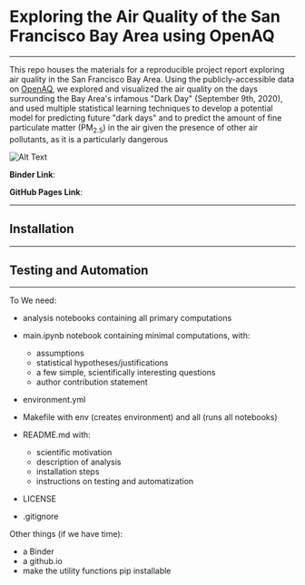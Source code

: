 # Exploring the Air Quality of the San Francisco Bay Area using OpenAQ #
***
This repo houses the materials for a reproducible project report exploring air quality in the San Francisco Bay Area. Using the publicly-accessible data on [OpenAQ](https://openaq.org/#/), we explored and visualized the air quality on the days surrounding the Bay Area's infamous "Dark Day" (September 9th, 2020), and used multiple statistical learning techniques to develop a potential model for predicting future "dark days" and to predict the amount of fine particulate matter (PM<sub>2.5</sub>) in the air given the presence of other air pollutants, as it is a particularly dangerous  

![Alt Text](figures/timelapsegif.gif)

__Binder Link__: 

__GitHub Pages Link__:
***
## Installation ##



***
## Testing and Automation ##


***
To 
We need:


- analysis notebooks containing all primary computations

- main.ipynb notebook containing minimal computations, with:

    - assumptions
    - statistical hypotheses/justifications
    - a few simple, scientifically interesting questions
    - author contribution statement

- environment.yml
 
- Makefile with env (creates environment) and all (runs all notebooks)

- README.md with:
  - scientific motivation
  - description of analysis
  - installation steps
  - instructions on testing and automatization
- LICENSE

- .gitignore


Other things (if we have time):

   - a Binder
   - a github.io 
   - make the utility functions pip installable 
